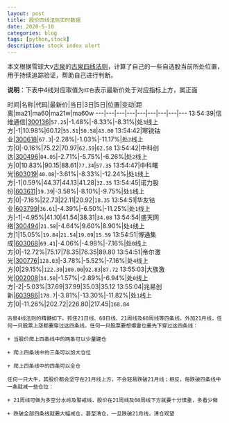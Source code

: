 ```yaml
---
layout: post
title: 股价四线法则实时数据
date: 2020-5-10
categories: blog
tags: [python,stock]
description: stock index alert
---
```



本文根据雪球大v[古泉](https://xueqiu.com/u/7148646888)的[古泉四线法则](https://xueqiu.com/7148646888/130498192)，计算了自己的一些自选股当前所处位置，用于持续追踪验证，帮助自己进行判断。

**说明**：下表中4线对应取值为`红色`表示最新价处于对应指标上方，属正面

时间|名称|代码|最新价|当日|3日|5日|位置|变动|距离|ma21|ma60|ma21w|ma60w
---|---|---|---|---|---|---|---|---
13:54:39|信维通信|[300136](https://xueqiu.com/S/SZ300136)|`57.25`|-1.48%|-8.33%|-8.31%|处`3`线上方|-1|10.98%|60.12|`55.51`|`50.58`|`43.00`
13:54:42|寒锐钴业|[300618](https://xueqiu.com/S/SZ300618)|`67.3`|-2.28%|-1.03%|-11.17%|处`2`线上方|0|-0.16%|75.22|70.97|`62.59`|`62.58`
13:54:42|中科创达|[300496](https://xueqiu.com/S/SZ300496)|`84.05`|-2.71%|-5.75%|-6.26%|处`2`线上方|0|10.83%|90.15|88.61|`77.34`|`57.35`
13:54:47|中科曙光|[603019](https://xueqiu.com/S/SH603019)|`40.08`|-3.61%|-8.33%|-12.24%|处`1`线上方|-1|0.59%|44.37|44.13|41.28|`32.35`
13:54:45|诺力股份|[603611](https://xueqiu.com/S/SH603611)|`19.39`|-3.58%|-8.10%|-9.75%|处`1`线上方|0|-7.16%|22.73|22.11|20.92|`18.35`
13:54:51|华友钴业|[603799](https://xueqiu.com/S/SH603799)|`36.61`|-4.39%|-6.50%|-11.25%|处`1`线上方|-1|-4.95%|41.10|41.54|38.31|`34.08`
13:54:54|盛天网络|[300494](https://xueqiu.com/S/SZ300494)|`21.58`|-4.64%|9.60%|8.90%|处`4`线上方|1|15.05%|`19.84`|`21.54`|`19.09`|`15.59`
13:54:51|博通集成|[603068](https://xueqiu.com/S/SH603068)|`69.41`|-4.06%|-4.98%|-7.16%|处`0`线上方|0|-12.72%|75.17|78.35|76.35|89.80
13:54:51|帝尔激光|[300776](https://xueqiu.com/S/SZ300776)|`128.03`|-3.78%|-5.52%|-7.16%|处`4`线上方|0|29.15%|`122.30`|`100.00`|`92.83`|`87.72`
13:55:03|大族激光|[002008](https://xueqiu.com/S/SZ002008)|`34.58`|-1.57%|-2.89%|-6.94%|处`0`线上方|-2|-5.03%|37.69|37.99|35.03|35.12
13:55:04|兆易创新|[603986](https://xueqiu.com/S/SH603986)|`178.7`|-3.81%|-13.30%|-11.82%|处`1`线上方|0|-11.26%|202.72|226.80|217.45|`168.84`

```
古泉4线法则的精髓如下。抓住21日线、60日线、21周线及60周线等四条线，外加21月线，任何一只股票上涨都要穿过这四条线，任何一只股票要想爆雷也要先下穿过这四条线：

+ 当股价爬上四条线中的两条可以少量建仓

+ 爬上四条线中的三条可以加大仓位

+ 爬上四条线中的四条可以全仓

任何一只大牛，其股价都会坚守在21月线上方，不会轻易跌破21月线；相反，每跌破四条线中一条就减一些仓位：

+ 21周线可做为多空分水岭及警戒线，股价在21周线及60周线下方就要十分慎重，多看少做

+ 跌破全部四条线就要大幅减仓，甚至清仓，一旦跌破21月线，清仓观望
```